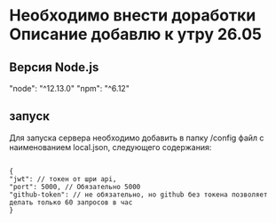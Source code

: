 # Необходимо внести доработки Описание добавлю к утру 26.05

## Версия Node.js

"node": "^12.13.0"
"npm": "^6.12"

## запуск

Для запуска сервера необходимо добавить в папку /config файл с наименованием local.json, следующего содержания:

```

{
"jwt": // токен от шри api,
"port": 5000, // Обязательно 5000
"github-token": // не обязательно, но github без токена позволяет делать только 60 запросов в час
}

```
